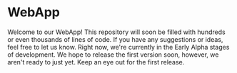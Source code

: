 # WebApp
Welcome to our WebApp! This repository will soon be filled with hundreds or even thousands of lines of code. If you have any suggestions or ideas, feel free to let us know. Right now, we're currently in the Early Alpha stages of development. We hope to release the first version soon, however, we aren't ready to just yet. Keep an eye out for the first release.
